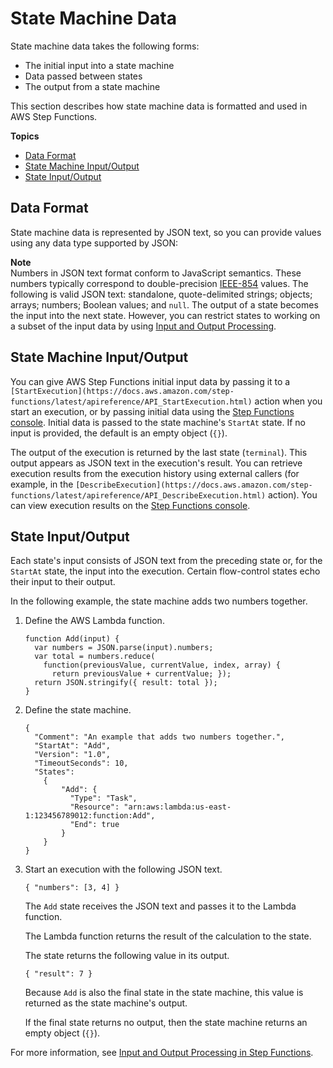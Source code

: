# State Machine Data<a name="concepts-state-machine-data"></a>

State machine data takes the following forms:
+ The initial input into a state machine
+ Data passed between states
+ The output from a state machine

This section describes how state machine data is formatted and used in AWS Step Functions\.

**Topics**
+ [Data Format](#concepts-state-machine-data-format)
+ [State Machine Input/Output](#concepts-state-machine-data-state-machine-input-output)
+ [State Input/Output](#concepts-state-machine-data-state-input-output)

## Data Format<a name="concepts-state-machine-data-format"></a>

State machine data is represented by JSON text, so you can provide values using any data type supported by JSON: 

**Note**  
Numbers in JSON text format conform to JavaScript semantics\. These numbers typically correspond to double\-precision [IEEE\-854](https://standards.ieee.org/findstds/standard/854-1987.html) values\.
The following is valid JSON text: standalone, quote\-delimited strings; objects; arrays; numbers; Boolean values; and `null`\.
The output of a state becomes the input into the next state\. However, you can restrict states to working on a subset of the input data by using [Input and Output Processing](concepts-input-output-filtering.md)\.

## State Machine Input/Output<a name="concepts-state-machine-data-state-machine-input-output"></a>

You can give AWS Step Functions initial input data by passing it to a `[StartExecution](https://docs.aws.amazon.com/step-functions/latest/apireference/API_StartExecution.html)` action when you start an execution, or by passing initial data using the [Step Functions console](https://console.aws.amazon.com/states/home?region=us-east-1#/)\. Initial data is passed to the state machine's `StartAt` state\. If no input is provided, the default is an empty object \(`{}`\)\.

The output of the execution is returned by the last state \(`terminal`\)\. This output appears as JSON text in the execution's result\. You can retrieve execution results from the execution history using external callers \(for example, in the `[DescribeExecution](https://docs.aws.amazon.com/step-functions/latest/apireference/API_DescribeExecution.html)` action\)\. You can view execution results on the [Step Functions console](https://console.aws.amazon.com/states/home?region=us-east-1#/)\.

## State Input/Output<a name="concepts-state-machine-data-state-input-output"></a>

Each state's input consists of JSON text from the preceding state or, for the `StartAt` state, the input into the execution\. Certain flow\-control states echo their input to their output\.

In the following example, the state machine adds two numbers together\.

1. Define the AWS Lambda function\.

   ```
   function Add(input) {
     var numbers = JSON.parse(input).numbers;
     var total = numbers.reduce(
       function(previousValue, currentValue, index, array) {
         return previousValue + currentValue; });
     return JSON.stringify({ result: total });
   }
   ```

1. Define the state machine\.

   ```
   {
     "Comment": "An example that adds two numbers together.",
     "StartAt": "Add",
     "Version": "1.0",
     "TimeoutSeconds": 10,
     "States":
       {
           "Add": {
             "Type": "Task",
             "Resource": "arn:aws:lambda:us-east-1:123456789012:function:Add",
             "End": true
           }
       }
   }
   ```

1. Start an execution with the following JSON text\.

   ```
   { "numbers": [3, 4] }
   ```

   The `Add` state receives the JSON text and passes it to the Lambda function\.

   The Lambda function returns the result of the calculation to the state\.

   The state returns the following value in its output\.

   ```
   { "result": 7 }
   ```

   Because `Add` is also the final state in the state machine, this value is returned as the state machine's output\.

   If the final state returns no output, then the state machine returns an empty object \(`{}`\)\.

For more information, see [Input and Output Processing in Step Functions](concepts-input-output-filtering.md)\.
